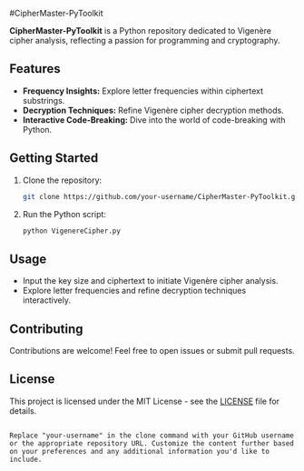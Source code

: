 #CipherMaster-PyToolkit

**CipherMaster-PyToolkit** is a Python repository dedicated to Vigenère cipher analysis, reflecting a passion for programming and cryptography.

## Features

- **Frequency Insights:** Explore letter frequencies within ciphertext substrings.
- **Decryption Techniques:** Refine Vigenère cipher decryption methods.
- **Interactive Code-Breaking:** Dive into the world of code-breaking with Python.

## Getting Started

1. Clone the repository:

   ```bash
   git clone https://github.com/your-username/CipherMaster-PyToolkit.git
   ```

2. Run the Python script:

   ```bash
   python VigenereCipher.py
   ```

## Usage

- Input the key size and ciphertext to initiate Vigenère cipher analysis.
- Explore letter frequencies and refine decryption techniques interactively.

## Contributing

Contributions are welcome! Feel free to open issues or submit pull requests.

## License

This project is licensed under the MIT License - see the [LICENSE](LICENSE) file for details.
```

Replace "your-username" in the clone command with your GitHub username or the appropriate repository URL. Customize the content further based on your preferences and any additional information you'd like to include.
